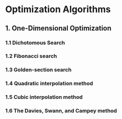 # Optimization Algorithms

## 1. One-Dimensional Optimization

### 1.1 Dichotomous Search
### 1.2 Fibonacci search
### 1.3 Golden-section search
### 1.4 Quadratic interpolation method
### 1.5 Cubic interpolation method
### 1.6 The Davies, Swann, and Campey method
